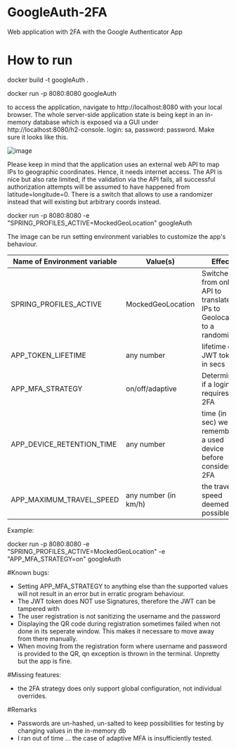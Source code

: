 # GoogleAuth-2FA
Web application with 2FA with the Google Authenticator App

# How to run
docker build -t googleAuth .

docker run -p 8080:8080 googleAuth

to access the application, navigate to http://localhost:8080 with your local browser.
The whole server-side application state is being kept in an in-memory database which is exposed via a GUI under http://localhost:8080/h2-console. login: sa, password: password. Make sure it looks like this.

![image](https://user-images.githubusercontent.com/58360529/175850082-453c1fe2-9060-4019-8d4f-f889a221cf8d.png)


Please keep in mind that the application uses an external web API to map IPs to geographic coordinates. Hence, it needs internet access. The API is nice but also rate limited, if the validation via the API fails, all successful authorization attempts will be assumed to have happened from latitude=longitude=0.
There is a switch that allows to use a randomizer instead that will existing but arbitrary coords instead.

docker run -p 8080:8080 -e "SPRING_PROFILES_ACTIVE=MockedGeoLocation" googleAuth

The image can be run setting environment variables to customize the app's behaviour.

| Name of Environment variable  | Value(s) | Effect | Default |
| ------------- | ------------- | -----| --- 
| SPRING_PROFILES_ACTIVE  | MockedGeoLocation  | Switched from online API to translate IPs to Geolocation to a randomizer | not set |
| APP_TOKEN_LIFETIME  | any number  | lifetime of JWT tokens in secs | 600 |
| APP_MFA_STRATEGY | on/off/adaptive | Determines if a login requires 2FA | adaptive |
| APP_DEVICE_RETENTION_TIME | any number | time (in sec) we remember a used device before considering 2FA | 2592000 |
| APP_MAXIMUM_TRAVEL_SPEED | any number (in km/h) | the travel speed deemed possible. | 200 |

Example:

docker run -p 8080:8080 -e "SPRING_PROFILES_ACTIVE=MockedGeoLocation" -e "APP_MFA_STRATEGY=on" googleAuth


#Known bugs:
- Setting APP_MFA_STRATEGY to anything else than the supported values will not result in an error but in erratic program behaviour.
- The JWT token does NOT use Signatures, therefore the JWT can be tampered with
- The user registration is not sanitizing the username and the password
- Displaying the QR code during registration sometimes failed when not done in its seperate window. This makes it necessare to move away from there manually.
- When moving from the registration form where username and password is provided to the QR, qn exception is thrown in the terminal. Unpretty but the app is fine.

#Missing features:
- the 2FA strategy does only support global configuration, not individual overrides.

#Remarks
- Passwords are un-hashed, un-salted to keep possibilities for testing by changing values in the in-memory db
- I ran out of time ... the case of adaptive MFA is insufficiently tested.

